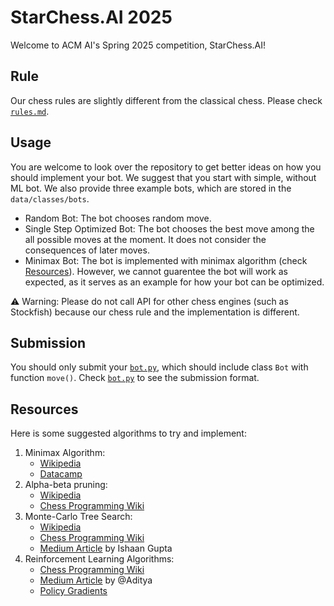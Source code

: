 # StarChess.AI 2025

Welcome to ACM AI's Spring 2025 competition, StarChess.AI!

## Rule

Our chess rules are slightly different from the classical chess. Please check [`rules.md`](rules.md).

## Usage

You are welcome to look over the repository to get better ideas on how you should implement your bot. We suggest that you start with simple, without ML bot. We also provide three example bots, which are stored in the `data/classes/bots`.

- Random Bot: The bot chooses random move.
- Single Step Optimized Bot: The bot chooses the best move among the all possible moves at the moment. It does not consider the consequences of later moves.
- Minimax Bot: The bot is implemented with minimax algorithm (check [Resources](#resources)). However, we cannot guarentee the bot will work as expected, as it serves as an example for how your bot can be optimized.

⚠️ Warning: Please do not call API for other chess engines (such as Stockfish) because our chess rule and the implementation is different.

## Submission

You should only submit your [`bot.py`](data/classes/bots/bot.py), which should include class `Bot` with function `move()`. Check [`bot.py`](data/classes/bots/bot.py) to see the submission format.

## Resources

Here is some suggested algorithms to try and implement:

1. Minimax Algorithm:
    - [Wikipedia](https://en.wikipedia.org/wiki/Minimax)
    - [Datacamp](https://www.datacamp.com/tutorial/minimax-algorithm-for-ai-in-python)
2. Alpha-beta pruning:
    - [Wikipedia](https://en.wikipedia.org/wiki/Alpha%E2%80%93beta_pruning)
    - [Chess Programming Wiki](https://www.chessprogramming.org/Alpha-Beta)
3. Monte-Carlo Tree Search:
    - [Wikipedia](https://en.wikipedia.org/wiki/Monte_Carlo_tree_search)
    - [Chess Programming Wiki](https://www.chessprogramming.org/Monte-Carlo_Tree_Search)
    - [Medium Article](https://medium.com/@ishaan.gupta0401/monte-carlo-tree-search-application-on-chess-5573fc0efb75) by Ishaan Gupta
4. Reinforcement Learning Algorithms:
    - [Chess Programming Wiki](https://www.chessprogramming.org/Reinforcement_Learning)
    - [Medium Article](https://medium.com/@samgill1256/reinforcement-learning-in-chess-73d97fad96b3) by @Aditya
    - [Policy Gradients](https://en.wikipedia.org/wiki/Policy_gradient_method)
